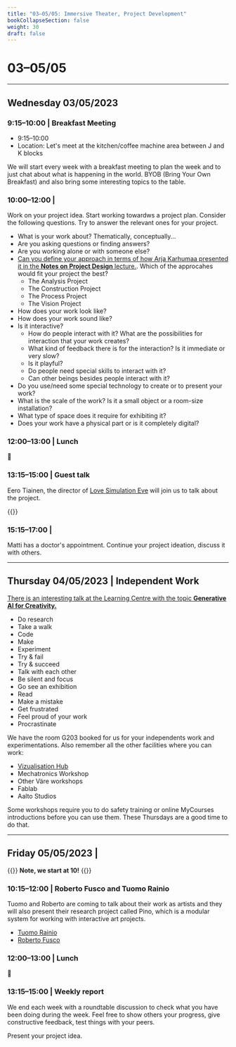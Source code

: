```yaml
---
title: "03–05/05: Immersive Theater, Project Development"
bookCollapseSection: false
weight: 30
draft: false
---
```


# 03–05/05

---

## Wednesday 03/05/2023

### 9:15–10:00 | Breakfast Meeting

- 9:15–10:00
- Location: Let's meet at the kitchen/coffee machine area between J and K blocks

We will start every week with a breakfast meeting to plan the week and to just chat about what is happening in the world. BYOB (Bring Your Own Breakfast) and also bring some interesting topics to the table.

### 10:00–12:00 | 

Work on your project idea. Start working towardws a project plan. Consider the following questions. Try to answer the relevant ones for your project.

- What is your work about? Thematically, conceptually...
- Are you asking questions or finding answers?
- Are you working alone or with someone else?
- [Can you define your approach in terms of how Arja Karhumaa presented it in the **Notes on Project Design** lecture.](https://mycourses.aalto.fi/mod/folder/view.php?id=1025809&class=d-flex%20align-items-center). Which of the approcahes would fit your project the best?
  - The Analysis Project
  - The Construction Project
  - The Process Project
  - The Vision Project
- How does your work look like?
- How does your work sound like?
- Is it interactive?
  - How do people interact with it? What are the possibilities for interaction that your work creates?
  - What kind of feedback there is for the interaction? Is it immediate or very slow?
  - Is it playful?
  - Do people need special skills to interact with it?
  - Can other beings besides people interact with it?
- Do you use/need some special technology to create or to present your work?
- What is the scale of the work? Is it a small object or a room-size installation?
- What type of space does it require for exhibiting it?
- Does your work have a physical part or is it completely digital?

### 12:00–13:00 | Lunch

🍜

### 13:15–15:00 | Guest talk

Eero Tiainen, the director of [Love Simulation Eve](https://www.lovesimulationeve.com/) will join us to talk about the project.

{{<youtube dsBqGpaysw0>}}

### 15:15–17:00 | 

Matti has a doctor's appointment. Continue your project ideation, discuss it with others.

---

## Thursday 04/05/2023 | Independent Work

[There is an interesting talk at the Learning Centre with the topic **Generative AI for Creativity.**](https://studios.aalto.fi/creative-technologies-talk-generative-ai-for-creativity/)

- Do research
- Take a walk
- Code
- Make
- Experiment
- Try & fail
- Try & succeed
- Talk with each other
- Be silent and focus
- Go see an exhibition
- Read
- Make a mistake
- Get frustrated
- Feel proud of your work
- Procrastinate

We have the room G203 booked for us for your independents work and experimentations. Also remember all the other facilities where you can work:

- [Vizualisation Hub](https://studios.aalto.fi/visualization-hub/)
- Mechatronics Workshop
- Other Väre workshops
- Fablab
- Aalto Studios

Some workshops require you to do safety training or online MyCourses introductions before you can use them. These Thursdays are a good time to do that.

--- 

## Friday 05/05/2023  | 

{{<hint info>}}
**Note, we start at 10!**
{{</hint>}}

### 10:15–12:00 | Roberto Fusco and Tuomo Rainio

Tuomo and Roberto are coming to talk about their work as artists and they will also present their research project called Pino, which is a modular system for working with interactive art projects.

- [Tuomo Rainio](https://www.tuomorainio.fi/)
- [Roberto Fusco](https://www.robertofusco.net/)

### 12:00–13:00 | Lunch

🍜

### 13:15–15:00 | Weekly report

We end each week with a roundtable discussion to check what you have been doing during the week. Feel free to show others your progress, give constructive feedback, test things with your peers.

Present your project idea.
